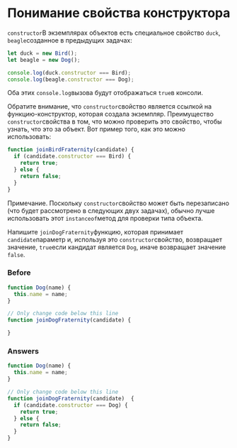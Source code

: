 # Понимание свойства конструктора
`constructor`В экземплярах объектов есть специальное свойство `duck`, `beagle`созданное в предыдущих задачах:
```javascript
let duck = new Bird();
let beagle = new Dog();

console.log(duck.constructor === Bird); 
console.log(beagle.constructor === Dog);
```
Оба этих `console.log`вызова будут отображаться `true`в консоли.

Обратите внимание, что `constructor`свойство является ссылкой на функцию-конструктор, которая создала экземпляр. Преимущество `constructor`свойства в том, что можно проверить это свойство, чтобы узнать, что это за объект. Вот пример того, как это можно использовать:
```javascript
function joinBirdFraternity(candidate) {
  if (candidate.constructor === Bird) {
    return true;
  } else {
    return false;
  }
}
```
Примечание. Поскольку `constructor`свойство может быть перезаписано (что будет рассмотрено в следующих двух задачах), обычно лучше использовать этот `instanceof`метод для проверки типа объекта.

Напишите `joinDogFraternity`функцию, которая принимает `candidate`параметр и, используя это `constructor`свойство, возвращает значение, `true`если кандидат является `Dog`, иначе возвращает значение `false`.

### Before
```javascript
function Dog(name) {
  this.name = name;
}

// Only change code below this line
function joinDogFraternity(candidate) {

}
```
### Answers
```javascript
function Dog(name) {
  this.name = name;
}

// Only change code below this line
function joinDogFraternity(candidate)  {
  if (candidate.constructor === Dog) {
    return true;
  } else {
    return false;
  }
}
```
